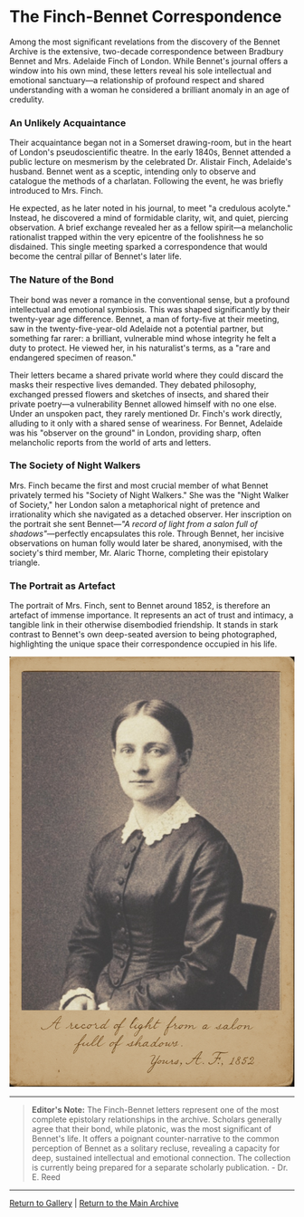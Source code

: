 # The Finch-Bennet Correspondence

Among the most significant revelations from the discovery of the Bennet Archive is the extensive, two-decade correspondence between Bradbury Bennet and Mrs. Adelaide Finch of London. While Bennet's journal offers a window into his own mind, these letters reveal his sole intellectual and emotional sanctuary—a relationship of profound respect and shared understanding with a woman he considered a brilliant anomaly in an age of credulity.

### An Unlikely Acquaintance

Their acquaintance began not in a Somerset drawing-room, but in the heart of London's pseudoscientific theatre. In the early 1840s, Bennet attended a public lecture on mesmerism by the celebrated Dr. Alistair Finch, Adelaide's husband. Bennet went as a sceptic, intending only to observe and catalogue the methods of a charlatan. Following the event, he was briefly introduced to Mrs. Finch.

He expected, as he later noted in his journal, to meet "a credulous acolyte." Instead, he discovered a mind of formidable clarity, wit, and quiet, piercing observation. A brief exchange revealed her as a fellow spirit—a melancholic rationalist trapped within the very epicentre of the foolishness he so disdained. This single meeting sparked a correspondence that would become the central pillar of Bennet's later life.

### The Nature of the Bond

Their bond was never a romance in the conventional sense, but a profound intellectual and emotional symbiosis. This was shaped significantly by their twenty-year age difference. Bennet, a man of forty-five at their meeting, saw in the twenty-five-year-old Adelaide not a potential partner, but something far rarer: a brilliant, vulnerable mind whose integrity he felt a duty to protect. He viewed her, in his naturalist's terms, as a "rare and endangered specimen of reason."

Their letters became a shared private world where they could discard the masks their respective lives demanded. They debated philosophy, exchanged pressed flowers and sketches of insects, and shared their private poetry—a vulnerability Bennet allowed himself with no one else. Under an unspoken pact, they rarely mentioned Dr. Finch's work directly, alluding to it only with a shared sense of weariness. For Bennet, Adelaide was his "observer on the ground" in London, providing sharp, often melancholic reports from the world of arts and letters.

### The Society of Night Walkers

Mrs. Finch became the first and most crucial member of what Bennet privately termed his "Society of Night Walkers." She was the "Night Walker of Society," her London salon a metaphorical night of pretence and irrationality which she navigated as a detached observer. Her inscription on the portrait she sent Bennet—*"A record of light from a salon full of shadows"*—perfectly encapsulates this role. Through Bennet, her incisive observations on human folly would later be shared, anonymised, with the society's third member, Mr. Alaric Thorne, completing their epistolary triangle.

### The Portrait as Artefact

The portrait of Mrs. Finch, sent to Bennet around 1852, is therefore an artefact of immense importance. It represents an act of trust and intimacy, a tangible link in their otherwise disembodied friendship. It stands in stark contrast to Bennet's own deep-seated aversion to being photographed, highlighting the unique space their correspondence occupied in his life.

![Portrait of Mrs. Adelaide Finch](assets/images/finch_photo.png) 

---
> **Editor's Note:** The Finch-Bennet letters represent one of the most complete epistolary relationships in the archive. Scholars generally agree that their bond, while platonic, was the most significant of Bennet's life. It offers a poignant counter-narrative to the common perception of Bennet as a solitary recluse, revealing a capacity for deep, sustained intellectual and emotional connection. The collection is currently being prepared for a separate scholarly publication. - Dr. E. Reed

---
[Return to Gallery](../gallery.md) | [Return to the Main Archive](../index.md)
